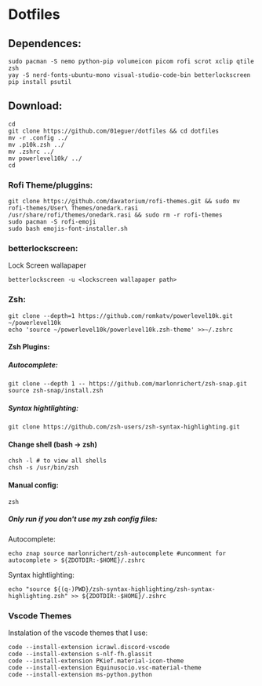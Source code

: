 # Dotfiles
## Dependences:
```
sudo pacman -S nemo python-pip volumeicon picom rofi scrot xclip qtile zsh
yay -S nerd-fonts-ubuntu-mono visual-studio-code-bin betterlockscreen
pip install psutil
```

## Download:
```
cd
git clone https://github.com/01eguer/dotfiles && cd dotfiles
mv -r .config ../
mv .p10k.zsh ../
mv .zshrc ../ 
mv powerlevel10k/ ../
cd
```

### Rofi Theme/pluggins:
```
git clone https://github.com/davatorium/rofi-themes.git && sudo mv rofi-themes/User\ Themes/onedark.rasi /usr/share/rofi/themes/onedark.rasi && sudo rm -r rofi-themes
sudo pacman -S rofi-emoji
sudo bash emojis-font-installer.sh
```
### betterlockscreen:
Lock Screen wallapaper
```
betterlockscreen -u <lockscreen wallapaper path>
```

### Zsh:
```
git clone --depth=1 https://github.com/romkatv/powerlevel10k.git ~/powerlevel10k
echo 'source ~/powerlevel10k/powerlevel10k.zsh-theme' >>~/.zshrc
```

#### Zsh Plugins:
##### Autocomplete:
```
git clone --depth 1 -- https://github.com/marlonrichert/zsh-snap.git
source zsh-snap/install.zsh
```

##### Syntax hightlighting:
```git clone https://github.com/zsh-users/zsh-syntax-highlighting.git```

#### Change shell (bash -> zsh)
```
chsh -l # to view all shells
chsh -s /usr/bin/zsh
```
#### Manual config:
```zsh```

##### Only run if you don't use my zsh config files:
Autocomplete:
```
echo znap source marlonrichert/zsh-autocomplete #uncomment for autocomplete > ${ZDOTDIR:-$HOME}/.zshrc
```
Syntax hightlighting:
```
echo "source ${(q-)PWD}/zsh-syntax-highlighting/zsh-syntax-highlighting.zsh" >> ${ZDOTDIR:-$HOME}/.zshrc
```

### Vscode Themes
Instalation of the vscode themes that I use:
```
code --install-extension icrawl.discord-vscode
code --install-extension s-nlf-fh.glassit
code --install-extension PKief.material-icon-theme
code --install-extension Equinusocio.vsc-material-theme
code --install-extension ms-python.python
```
